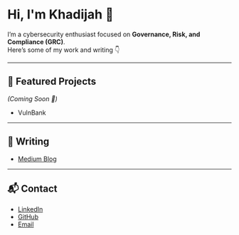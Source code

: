 # Hi, I'm Khadijah 👋

I’m a cybersecurity enthusiast focused on **Governance, Risk, and Compliance (GRC)**.  
Here’s some of my work and writing 👇

---

## 🔹 Featured Projects
*(Coming Soon 🚧)*

- VulnBank  

---

## 📝 Writing
- [Medium Blog](https://medium.com/@khadijaha__)  

---

## 📬 Contact
- [LinkedIn](https://www.linkedin.com/in/khadijahadisa/)  
- [GitHub](https://github.com/main-chararacterr)  
- [Email](mailto:khadijahadisao@gmail.com)
